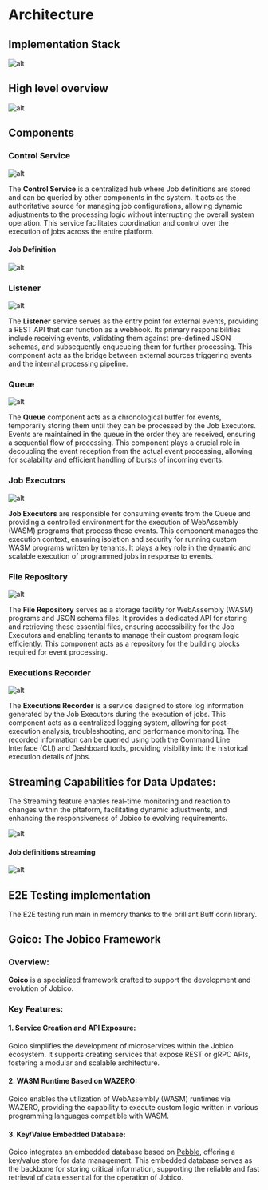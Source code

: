 # Architecture

## Implementation Stack

![alt](docs/img/stack.svg?)


## High level overview

![alt](docs/img/architecture.svg?)

## Components

### Control Service

![alt](docs/img/ctl.svg?)

The **Control Service** is a centralized hub where Job definitions are stored and can be queried by other components in the system. It acts as the authoritative source for managing job configurations, allowing dynamic adjustments to the processing logic without interrupting the overall system operation. This service facilitates coordination and control over the execution of jobs across the entire platform.

#### Job Definition

![alt](docs/img/definition.svg?)

### Listener

![alt](docs/img/listener.svg?)

The **Listener** service serves as the entry point for external events, providing a REST API that can function as a webhook. Its primary responsibilities include receiving events, validating them against pre-defined JSON schemas, and subsequently enqueueing them for further processing. This component acts as the bridge between external sources triggering events and the internal processing pipeline.

### Queue

![alt](docs/img/queue.svg?)

The **Queue** component acts as a chronological buffer for events, temporarily storing them until they can be processed by the Job Executors. Events are maintained in the queue in the order they are received, ensuring a sequential flow of processing. This component plays a crucial role in decoupling the event reception from the actual event processing, allowing for scalability and efficient handling of bursts of incoming events.

### Job Executors

![alt](docs/img/executor.svg?)

**Job Executors** are responsible for consuming events from the Queue and providing a controlled environment for the execution of WebAssembly (WASM) programs that process these events. This component manages the execution context, ensuring isolation and security for running custom WASM programs written by tenants. It plays a key role in the dynamic and scalable execution of programmed jobs in response to events.

### File Repository

![alt](docs/img/repository.svg?)

The **File Repository** serves as a storage facility for WebAssembly (WASM) programs and JSON schema files. It provides a dedicated API for storing and retrieving these essential files, ensuring accessibility for the Job Executors and enabling tenants to manage their custom program logic efficiently. This component acts as a repository for the building blocks required for event processing.

### Executions Recorder

![alt](docs/img/recorder.svg?)

The **Executions Recorder** is a service designed to store log information generated by the Job Executors during the execution of jobs. This component acts as a centralized logging system, allowing for post-execution analysis, troubleshooting, and performance monitoring. The recorded information can be queried using both the Command Line Interface (CLI) and Dashboard tools, providing visibility into the historical execution details of jobs.


## Streaming Capabilities for Data Updates:

The Streaming feature enables real-time monitoring and reaction to changes within the pltaform, facilitating dynamic adjustments, and enhancing the responsiveness of Jobico to evolving requirements.

![alt](docs/img/streaming.svg?)

#### Job definitions streaming 

![alt](docs/img/updates.svg?)

## E2E Testing implementation

The E2E testing run main in memory thanks to the brilliant Buff conn library. 

## Goico: The Jobico Framework

### Overview:

**Goico** is a specialized framework  crafted to support the development and evolution of Jobico. 

### Key Features:

#### 1. Service Creation and API Exposure:

Goico simplifies the development of microservices within the Jobico ecosystem. It supports creating services that expose REST or gRPC APIs, fostering a modular and scalable architecture. 

#### 2. WASM Runtime Based on WAZERO:

Goico enables the utilization of WebAssembly (WASM) runtimes via WAZERO, providing the capability to execute custom logic written in various programming languages compatible with WASM.

#### 3. Key/Value Embedded Database:

Goico integrates an embedded database based on [Pebble](https://github.com/cockroachdb/pebble), offering a key/value store for data management. This embedded database serves as the backbone for storing critical information, supporting the reliable and fast retrieval of data essential for the operation of Jobico.
